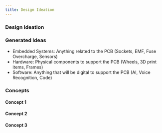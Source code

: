 ```yaml
---
title: Design Ideation
---
```


### Design Ideation

### Generated Ideas

* Embedded Systems: Anything related to the PCB (Sockets, EMF, Fuse Overcharge, Sensors)
* Hardware: Physical components to support the PCB (Wheels, 3D print items, Frames) 
* Software: Anything that will be digital to support the PCB (AI, Voice Recognition, Code)

### Concepts
#### Concept 1
#### Concept 2
#### Concept 3
